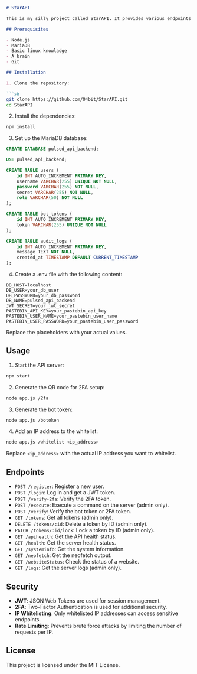 ```markdown
# StarAPI

This is my silly project called StarAPI. It provides various endpoints for system information, health checks, and more. The API uses secure authentication including JWT, 2FA, and IP whitelisting. oh also comes with a Discordbot :p

## Prerequisites

- Node.js
- MariaDB
- Basic linux knowladge
- A brain
- Git

## Installation

1. Clone the repository:

```sh
git clone https://github.com/O4bit/StarAPI.git
cd StarAPI
```

2. Install the dependencies:

```sh
npm install
```

3. Set up the MariaDB database:

```sql
CREATE DATABASE pulsed_api_backend;

USE pulsed_api_backend;

CREATE TABLE users (
    id INT AUTO_INCREMENT PRIMARY KEY,
    username VARCHAR(255) UNIQUE NOT NULL,
    password VARCHAR(255) NOT NULL,
    secret VARCHAR(255) NOT NULL,
    role VARCHAR(50) NOT NULL
);

CREATE TABLE bot_tokens (
    id INT AUTO_INCREMENT PRIMARY KEY,
    token VARCHAR(255) UNIQUE NOT NULL
);

CREATE TABLE audit_logs (
    id INT AUTO_INCREMENT PRIMARY KEY,
    message TEXT NOT NULL,
    created_at TIMESTAMP DEFAULT CURRENT_TIMESTAMP
);
```

4. Create a .env file with the following content:

```env
DB_HOST=localhost
DB_USER=your_db_user
DB_PASSWORD=your_db_password
DB_NAME=pulsed_api_backend
JWT_SECRET=your_jwt_secret
PASTEBIN_API_KEY=your_pastebin_api_key
PASTEBIN_USER_NAME=your_pastebin_user_name
PASTEBIN_USER_PASSWORD=your_pastebin_user_password
```

Replace the placeholders with your actual values.

## Usage

1. Start the API server:

```sh
npm start
```

2. Generate the QR code for 2FA setup:

```sh
node app.js /2fa
```

3. Generate the bot token:

```sh
node app.js /botoken
```

4. Add an IP address to the whitelist:

```sh
node app.js /whitelist <ip_address>
```

Replace `<ip_address>` with the actual IP address you want to whitelist.

## Endpoints

- `POST /register`: Register a new user.
- `POST /login`: Log in and get a JWT token.
- `POST /verify-2fa`: Verify the 2FA token.
- `POST /execute`: Execute a command on the server (admin only).
- `POST /verify`: Verify the bot token or 2FA token.
- `GET /tokens`: Get all tokens (admin only).
- `DELETE /tokens/:id`: Delete a token by ID (admin only).
- `PATCH /tokens/:id/lock`: Lock a token by ID (admin only).
- `GET /apihealth`: Get the API health status.
- `GET /health`: Get the server health status.
- `GET /systeminfo`: Get the system information.
- `GET /neofetch`: Get the neofetch output.
- `GET /websiteStatus`: Check the status of a website.
- `GET /logs`: Get the server logs (admin only).

## Security

- **JWT**: JSON Web Tokens are used for session management.
- **2FA**: Two-Factor Authentication is used for additional security.
- **IP Whitelisting**: Only whitelisted IP addresses can access sensitive endpoints.
- **Rate Limiting**: Prevents brute force attacks by limiting the number of requests per IP.

## License

This project is licensed under the MIT License.